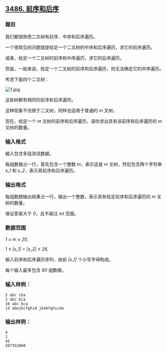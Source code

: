 ## [3486. 前序和后序](https://www.acwing.com/problem/content/3489/)

### 题目

我们都很熟悉二叉树有前序、中序和后序遍历。

一个很常见的问题就是给定一个二叉树的中序和后序遍历，求它的前序遍历。

或者，给定一个二叉树的前序和中序遍历，求它的后序遍历。

但是，一般来说，给定一个二叉树的前序和后序遍历，则无法确定它的中序遍历。

考虑下面四个二叉树：

 ![1.jpg](https://cdn.acwing.com/media/article/image/2021/05/11/19_5af391f5b1-1.jpg)

这些树都有相同的前序和后序遍历。

这种现象不仅限于二叉树，同样也适用于普通的 *m* 叉树。

现在，给定一个 *m* 叉树的前序和后序遍历，请你求出具有该前序和后序遍历的 *m* 叉树的数量。

### 输入格式

输入包含多组测试数据。

每组数据占一行，首先包含一个整数 *m*，表示这是 *m* 叉树，然后包含两个字符串 *s_1* 和 *s_2*，表示其前序和后序遍历。

### 输出格式

每组数据输出结果占一行，输出一个整数，表示具有给定前序和后序遍历的 *m* 叉树的数量。

保证答案大于 *0*，且不超过 *int* 范围。

### 数据范围

*1 ≤ m ≤ 20*,

*1 ≤ |s_1| = |s_2| ≤ 26*,

输入前序和后序遍历序列，由前 *|s_1|* 个小写字母构成。

每个输入最多包含 *60* 组数据。

### 输入样例：

```
2 abc cba
2 abc bca
10 abc bca
13 abejkcfghid jkebfghicda
```

### 输出样例：

```
4
1
45
207352860
```

